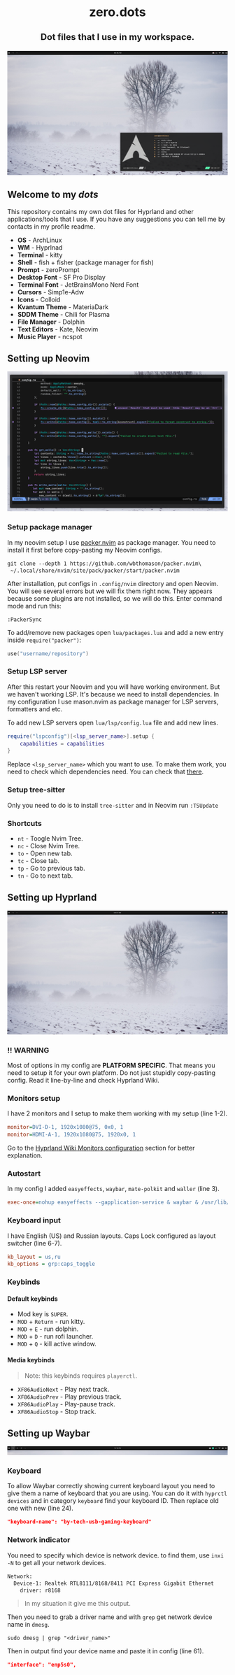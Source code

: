 <div align="center">
    <h1><b>zero.dots</b></h1>
    <h3 style="font-size: 20px">Dot files that I use in my workspace.</h3>
    <img src="imgs/workspace.png">
</div>

## Welcome to my *dots*

This repository contains my own dot files for Hyprland and other applications/tools that I use.
If you have any suggestions you can tell me by contacts in my profile readme.

- **OS** - ArchLinux
- **WM** - Hyprlnad
- **Terminal** - kitty
- **Shell** - fish + fisher (package manager for fish)
- **Prompt** -  zeroPrompt
- **Desktop Font** - SF Pro Display
- **Terminal Font** - JetBrainsMono Nerd Font
- **Cursors** - Simp1e-Adw
- **Icons** - Colloid
- **Kvantum Theme** - MateriaDark
- **SDDM Theme** - Chili for Plasma
- **File Manager** - Dolphin
- **Text Editors** - Kate, Neovim
- **Music Player** - ncspot

## Setting up Neovim

<div align="center">
    <img src="imgs/nvim.png">
</div>

### Setup package manager

In my neovim setup I use [packer.nvim](https://github.com/wbthomason/packer.nvim) as package manager.
You need to install it first before copy-pasting my Neovim configs.

```shell
git clone --depth 1 https://github.com/wbthomason/packer.nvim\
 ~/.local/share/nvim/site/pack/packer/start/packer.nvim
```

After installation, put configs in `.config/nvim` directory and open Neovim.
You will see several errors but we will fix them right now.
They appears because some plugins are not installed, so we will do this.
Enter command mode and run this:

```shell
:PackerSync
```

To add/remove new packages open `lua/packages.lua` and add a new entry inside `require("packer")`:

```lua
use("username/repository")
```

### Setup LSP server

After this restart your Neovim and you will have working environment.
But we haven't working LSP. It's because we need to install dependencies.
In my configuration I use mason.nvim as package manager for LSP servers, formatters and etc.

To add new LSP servers open `lua/lsp/config.lua` file and add new lines.

```lua
require("lspconfig")[<lsp_server_name>].setup {
    capabilities = capabilities
}
```
Replace `<lsp_server_name>` which you want to use.
To make them work, you need to check which dependencies need. You can check that [there](https://github.com/neovim/nvim-lspconfig/blob/master/doc/server_configurations.md).

### Setup tree-sitter

Only you need to do is to install `tree-sitter` and in Neovim run `:TSUpdate`

### Shortcuts

- `nt` - Toogle Nvim Tree.
- `nc` - Close Nvim Tree.
- `to` - Open new tab.
- `tc` - Close tab.
- `tp` - Go to previous tab.
- `tn` - Go to next tab.

## Setting up Hyprland

<div align="center">
    <img src="imgs/hyprland.png">
</div>

### !! WARNING

Most of options in my config are **PLATFORM SPECIFIC**.
That means you need to setup it for your own platform.
Do not just stupidly copy-pasting config.
Read it line-by-line and check Hyprland Wiki.

### Monitors setup

I have 2 monitors and I setup to make them working with my setup (line 1-2).

```ini
monitor=DVI-D-1, 1920x1080@75, 0x0, 1
monitor=HDMI-A-1, 1920x1080@75, 1920x0, 1
```

Go to the [Hyprland Wiki Monitors configuration](https://wiki.hyprland.org/Configuring/Monitors/) section for better explanation.

### Autostart

In my config I added `easyeffects`, `waybar`, `mate-polkit` and `waller` (line 3).

```ini
exec-once=nohup easyeffects --gapplication-service & waybar & /usr/lib/mate-polkit/polkit-mate-authentication-agent-1 & mako & waller apply 0
```

### Keyboard input

I have English (US) and Russian layouts. Caps Lock configured as layout switcher (line 6-7).

```ini
kb_layout = us,ru
kb_options = grp:caps_toggle
```

### Keybinds

#### Default keybinds

- Mod key is `SUPER`.
- `MOD` + `Return` - run kitty.
- `MOD` + `E` - run dolphin.
- `MOD` + `D` - run rofi launcher.
- `MOD` + `Q` - kill active window.

#### Media keybinds

> Note: this keybinds requires `playerctl`.

- `XF86AudioNext` - Play next track.
- `XF86AudioPrev` - Play previous track.
- `XF86AudioPlay` - Play-pause track.
- `XF86AudioStop` - Stop track.

## Setting up Waybar

<div align="center">
    <img src="imgs/waybar.png">
</div>

### Keyboard

To allow Waybar correctly showing current keyboard layout you need to give them a name of keyboard that you are using.
You can do it with `hyprctl devices` and in category `keyboard` find your keyboard ID.
Then replace old one with new (line 24).

```json
"keyboard-name": "by-tech-usb-gaming-keyboard"
```

### Network indicator

You need to specify which device is network device.
to find them, use `inxi -N` to get all your network devices.

```
Network:
  Device-1: Realtek RTL8111/8168/8411 PCI Express Gigabit Ethernet
    driver: r8168
```

> In my situation it give me this output.

Then you need to grab a driver name and with `grep` get network device name in `dmesg`.

```shell
sudo dmesg | grep "<driver_name>"
```

Then in output find your device name and paste it in config (line 61).

```json
"interface": "enp5s0",
```
